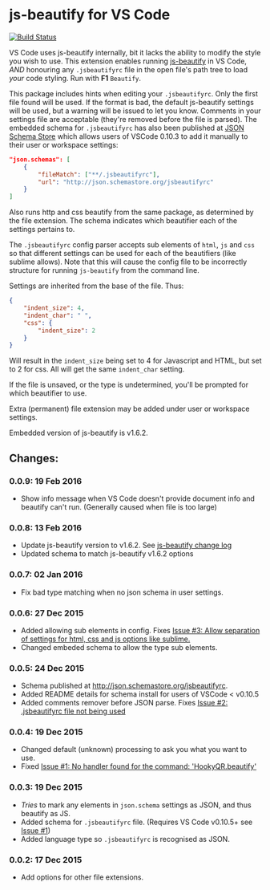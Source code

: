 # js-beautify for VS Code 

[![Build Status](https://api.travis-ci.org/HookyQR/VSCodeBeautify.svg?branch=master)](https://travis-ci.org/HookyQR/VSCodeBeautify)

VS Code uses js-beautify internally, bit it lacks the ability to modify the style you wish to use. This extension enables running [js-beautify](http://jsbeautifier.org/) in VS Code, _AND_ honouring any `.jsbeautifyrc` file in the open file's path tree to load *your* code styling. Run with  **F1** `Beautify`.

This package includes hints when editing your `.jsbeautifyrc`. Only the first file found will be used. If the format is bad, the default js-beautify settings will be used, but a warning will be issued to let you know. Comments in your settings file are acceptable (they're removed before the file is parsed). The embedded schema for `.jsbeautifyrc` has also been published at [JSON Schema Store](http://schemastore.org) which allows users of VSCode 0.10.3 to add it manually to their user or workspace settings:

```json
"json.schemas": [
	{
		"fileMatch": ["**/.jsbeautifyrc"],
		"url": "http://json.schemastore.org/jsbeautifyrc"
	}
]
```


Also runs http and css beautify from the same package, as determined by the file extension. The schema indicates which beautifier each of the settings pertains to.


The `.jsbeautifyrc` config parser accepts sub elements of `html`, `js` and `css` so that different settings can be used for each of the beautifiers (like sublime allows). Note that this will cause the config file to be incorrectly structure for running `js-beautify` from the command line.

Settings are inherited from the base of the file. Thus:

```json
{
	"indent_size": 4,
	"indent_char": " ",
	"css": {
		"indent_size": 2
	}
}
```

Will result in the `indent_size` being set to 4 for Javascript and HTML, but set to 2 for css. All will get the same `indent_char` setting.

If the file is unsaved, or the type is undetermined, you'll be prompted for which beautifier to use.

Extra (permanent) file extension may be added under user or workspace settings.


Embedded version of js-beautify is v1.6.2.

## Changes:
### 0.0.9: 19 Feb 2016
* Show info message when VS Code doesn't provide document info and beautify can't run. (Generally caused when file is too large)

### 0.0.8: 13 Feb 2016
* Update js-beautify version to v1.6.2. See [js-beautify change log](https://github.com/beautify-web/js-beautify/blob/852919d2241476d877656312238f4539688abba1/CHANGELOG.md)
* Updated schema to match js-beautify v1.6.2 options

### 0.0.7: 02 Jan 2016
* Fix bad type matching when no json schema in user settings.

### 0.0.6: 27 Dec 2015
* Added allowing sub elements in config. Fixes [Issue #3: Allow separation of settings for html, css and js options like sublime.](https://github.com/HookyQR/VSCodeBeautify/issues/3)
* Changed embeded schema to allow the type sub elements.


### 0.0.5: 24 Dec 2015
* Schema published at http://json.schemastore.org/jsbeautifyrc.
* Added README details for schema install for users of VSCode < v0.10.5
* Added comments remover before JSON parse. Fixes [Issue #2: .jsbeautifyrc file not being used](https://github.com/HookyQR/VSCodeBeautify/issues/2)

### 0.0.4: 19 Dec 2015
* Changed default (unknown) processing to ask you what you want to use.
* Fixed [Issue #1: No handler found for the command: 'HookyQR.beautify'](https://github.com/HookyQR/VSCodeBeautify/issues/1)

### 0.0.3: 19 Dec 2015
* _Tries_ to mark any elements in `json.schema` settings as JSON, and thus beautify as JS.
* Added schema for `.jsbeautifyrc` file. (Requires VS Code v0.10.5+ see [Issue #1](https://github.com/HookyQR/VSCodeBeautify/issues/1))
* Added language type so `.jsbeautifyrc` is recognised as JSON.

### 0.0.2: 17 Dec 2015
* Add options for other file extensions.
